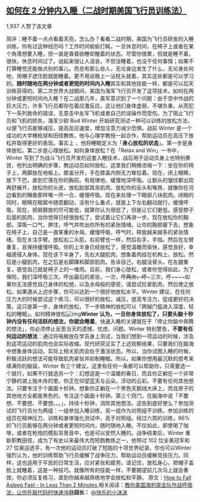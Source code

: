 ## [如何在 2 分钟内入睡（二战时期美国飞行员训练法）](https://zhuanlan.zhihu.com/p/34952593)

1,937 人赞了该文章

简评：睡不着一点点看着天亮，怎么办？看看二战时期，美国为飞行员研发的入睡训练。你有过这种经历吗？工作时间偷偷打盹，一旦休息时间，在椅子上或者在某个角落想要入睡，但一直是昏昏欲睡却醒着的状态。尽管你很累，但就是睡不着，很快，休息时间过了。说起来很让人沮丧，不但没睡着，也没干任何事情；如果不打算睡觉还能做点别的事儿。而总有那么些人，无论身边发生了什么，无论身处何地，用帽子遮住脸就能睡着。更不用说晚上一沾枕头就着。其实这些都是可以学习的。**随时随地在两分钟或者更短的时间内入睡**其实和其他技能一样，都是可以后天训练获得的。第二次世界大战期间，美国为海军飞行员开发了这项技术。如何在两分钟或更短时间内入睡？在二战那几年，美军意识到了一个问题：由于空中作战的巨大压力，许多飞行员都存在着应激反应，这让他们身体虚弱，不堪负重。从而犯下一系列致命的错误，无意击中友军飞机或者自己的误操作而受伤。为了阻止飞行员和飞机的损失，海军少尉 Bud Winter 开始研究测试一种可以训练的放松方法，以便飞行员能够减压，提高反应速度，增加注意力减少恐惧。战前 Winter 是一个成功的大学橄榄球和田径教练，他与心理学教授一起合作，帮助运动员在高压下放松并取得更好的表现。事实上 ，他将睡眠定义为「**身心放松的状态**」。第一步是身体放松，第二步是心理放松。如何身体放松？在「Relax and Win」一书中，Winter 写到了为战斗飞行员开发的这套入睡技术，战后用于运动员身上也特别奏效，他列出明确的步骤，教运动员如何放松，这里我们稍微浓缩一下：坐在你的椅子上，两脚放在地板上。膝盖分开，手在膝盖内侧无力耷拉着。现在，闭上眼睛，放下下巴，直到它落在你的胸前。有规律地、缓慢地深呼吸。让额头的皱纹都出现再舒展开，放松你的头皮。放松脸部其余肌肉，放松你的舌头和嘴唇，就像你在河边看到的鳟鱼那样嘴一开一合，缓慢呼吸。现在来处理一下眼部八块肌肉。闭眼的同时，眼睛在眼窝中随意翻动，没有什么重点，就是上下左右翻动就行，缓慢呼吸。现在，把肩膀放的尽可能低，就算你认为很低了，但是让它们更低。感受脖子后面的肌肉，当你觉得已经很放松了，尝试着让它们再进一步。现在放松你的胸部。深吸一口气，屏住，呼气并吹出你所有的紧张情绪。让你的胸部瘪下去，想象在椅子上，自己是一直笨重的水母。缓慢呼吸，呼气时，释放越来越多的紧张情绪。现在关注手臂。放松右二头肌，右前臂也一样，然后右手，手指。然后在左臂重复，且保持缓慢呼吸。你的上半身已经放松了，感觉温暖而愉快，感觉良好，幸福感侵入身体。现在该下半身了，先右大腿肌肉，想象着肉挂在机构上，放松。然后是小腿肌肉，在之后是右脚踝和脚部肌肉。告诉自己，右腿没骨头。在左腿重复。感觉自己就是椅子上的一堆肉。目前，我们身心放松，或者你觉得如此。为了保险，我们深呼吸三次，呼出最后的紧张，一次，呼~~两次，呼~~~三次，呼~~~~如果你无法感觉自己身体的松弛，以及水母般的感受，请尝试拉紧肌肉，然后使之放松。如果遵从上述步骤，你可以达到一个很好地放松水平。Winter 建议，在任何压力大的时候尝试这个练习，可以很好的放松，减压，提高专注力，促成更好的决策。这只是第一步，身体的放松，下一步精神的放松可以「跨越门槛进入深度、轻松的睡眠」。如何精神放松![img](https://pic3.zhimg.com/v2-239176bcabbd1c7f396c9b53326fdaaf_b.jpg)**Winter 认为，一旦你身体放松了，只要头脑十秒钟内没有任何活跃的想法，你就会睡着**。快速入睡的关键就在于「停止你脑中奔腾的想法」，你必须停止反思当天的遗憾、忧虑、问题。Winter 特别警告，**不要有任何运动的想法**：通过将电极放在学员身上测试，当我们想到一项运动的时候，涉及到这项运动的肌肉也会实际收缩。现代研究证实了上述观察结果，只要我们在脑海中想象身体运动，实际上相关肌肉会处于激活状态。所以，当你试图入睡的时候，积极活跃的想法可能导致肌肉紧张并抑制睡眠。所以，如果你想用最沉默的思考来填满你的脑袋，Winter 有三个建议，这里有任何一条都可以帮助你，只需要选一个就行，如果不行就选另一个：幻想这是一个温暖的春日，而且你正躺在一个非常宁静的湖上独木舟的里。你正在仰望蓝天与云朵，浮动的云彩。不要有任何其他想法。只要专注于个画面十秒钟。想象你正躺在一个黑色天鹅绒大床上，而且房子的其他地方全都是黑色的，专注这个画面十秒钟。第三个窍门，在脑海中说「不要想、不要想、不要想。。。」，持续十秒钟，消除其他想法。这些到底好使么？参加测试的飞行员分为两组：一组参加入睡训练，另一组作为对照组不训练。参加训练的组员在精神压力、训练和身体强化测试中，高于对照组。经过六周的训练，96% 的飞行员能够在两分钟或者更短时间内，随时随地入睡。不仅如此，即使喝了咖啡，或者在枪炮的模拟背景音中，也是可以安然入睡的。战争结束后，Winter 重新职教田径，成为了有史以来最伟大而短跑教练之一，他带过 102 位全美冠军和 27 位奥运选手，有一次他的运动员打破了短跑的十项世界纪录。你也可以Winter 强烈认为，他的训练帮助飞行员缓解了战争压力，帮助运动员缓解竞技压力。同样，这也适用于平民的日常生活，应对紧张和疲劳。请记住，放松身心，把帽子盖脸上就睡着，这是一种技巧。就像所有的技能一样，不要期望前几次马上就会奏效，你必须反复练习，直到你越来越熟练地学会放松和平静。
原文：[How to Fall Asleep Fast - In Less Than 2 Minutes ](http://link.zhihu.com/?target=https%3A//www.artofmanliness.com/2018/03/21/fall-asleep-fast/)
相关阅读：[教你美国海豹突击队作战呼吸法，让你在敲代码时快速冷静](https://zhuanlan.zhihu.com/p/26872149)**园长：** [@快乐的小沫沫](https://www.zhihu.com/people/47b309da0de6beea15677a408f43d0b6)